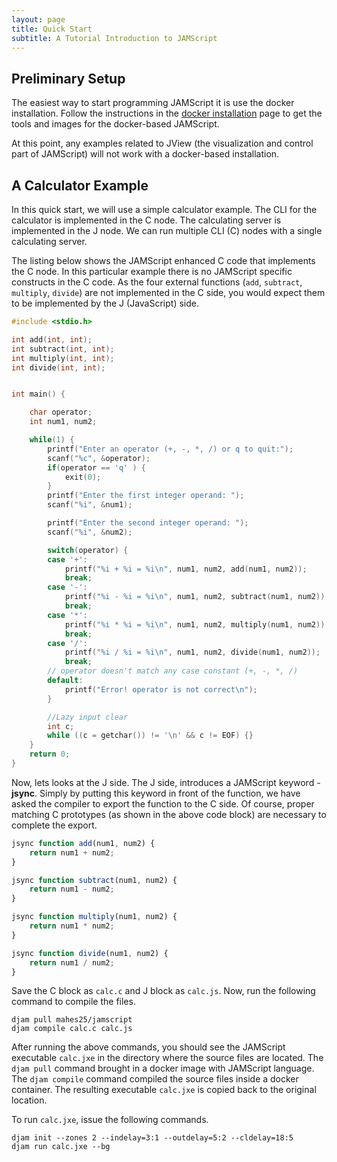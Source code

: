 ```yaml
---
layout: page
title: Quick Start
subtitle: A Tutorial Introduction to JAMScript
---
```


## Preliminary Setup

The easiest way to start programming JAMScript it is use the docker installation.
Follow the instructions in the [docker installation](../docker) page to get the tools and images for the
docker-based JAMScript.

At this point, any examples related to JView (the visualization and control part of JAMScript)
will not work with a docker-based installation.

## A Calculator Example

In this quick start, we will use a simple calculator example. The CLI for the calculator is
implemented in the C node. The calculating server is implemented in the J node. We can run multiple
CLI (C) nodes with a single calculating server.

The listing below shows the JAMScript enhanced C code that implements the C node. In this
particular example there is no JAMScript specific constructs in the C code. As the four external
functions (`add`, `subtract`, `multiply`, `divide`)
are not implemented in the C side, you would expect them to be implemented by the J (JavaScript) side.
```C
#include <stdio.h>

int add(int, int);
int subtract(int, int);
int multiply(int, int);
int divide(int, int);


int main() {

    char operator;
    int num1, num2;

    while(1) {
        printf("Enter an operator (+, -, *, /) or q to quit:");
        scanf("%c", &operator);
        if(operator == 'q' ) {
            exit(0);
        }
        printf("Enter the first integer operand: ");
        scanf("%i", &num1);

        printf("Enter the second integer operand: ");
        scanf("%i", &num2);

        switch(operator) {
        case '+':
            printf("%i + %i = %i\n", num1, num2, add(num1, num2));
            break;
        case '-':
            printf("%i - %i = %i\n", num1, num2, subtract(num1, num2));
            break;
        case '*':
            printf("%i * %i = %i\n", num1, num2, multiply(num1, num2));
            break;
        case '/':
            printf("%i / %i = %i\n", num1, num2, divide(num1, num2));
            break;
        // operator doesn't match any case constant (+, -, *, /)
        default:
            printf("Error! operator is not correct\n");
        }

        //Lazy input clear
        int c;
        while ((c = getchar()) != '\n' && c != EOF) {}
    }
    return 0;
}
```

Now, lets looks at the J side. The J side, introduces a JAMScript keyword - **jsync**. Simply by putting this keyword
in front of the function, we have asked the compiler to export the function to the C side. Of course, proper matching
C prototypes (as shown in the above code block) are necessary to complete the export.
```JavaScript
jsync function add(num1, num2) {
    return num1 + num2;
}

jsync function subtract(num1, num2) {
    return num1 - num2;
}

jsync function multiply(num1, num2) {
    return num1 * num2;
}

jsync function divide(num1, num2) {
    return num1 / num2;
}
```

Save the C block as `calc.c` and J block as `calc.js`. Now, run the following command to compile the files.
```shell
djam pull mahes25/jamscript
djam compile calc.c calc.js
```

After running the above commands, you should see the JAMScript executable `calc.jxe` in the directory where the
source files are located. The `djam pull` command brought in a docker image with JAMScript language. The `djam compile`
command compiled the source files inside a docker container. The resulting executable `calc.jxe` is copied back to the original
location.

To run `calc.jxe`, issue the following commands.
```shell
djam init --zones 2 --indelay=3:1 --outdelay=5:2 --cldelay=18:5
djam run calc.jxe --bg
```
